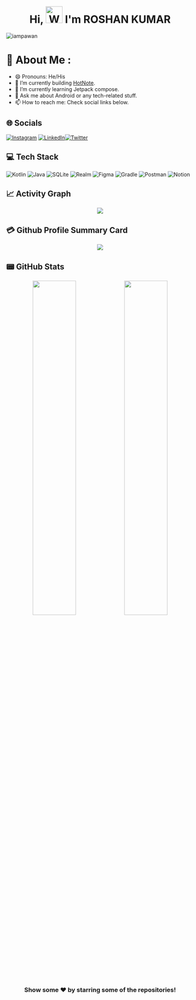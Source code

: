 <h1 align="center"> Hi, <img src="https://raw.githubusercontent.com/nixin72/nixin72/master/wave.gif" 
         alt="Waving hand animated gif"
         height="45"
         width="45" /> I'm ROSHAN KUMAR</h1>

<p align="left"> <img src="https://komarev.com/ghpvc/?username=Aaarke&label=Views&color=blue&style=plastic&style=for-the-badge" alt="iampawan" /> </p>

# 💫 About Me :
- 😄 Pronouns: He/His
- 🔭 I’m currently building [HotNote](https://github.com/Aaarke/HotNote).
- 🌱 I’m currently learning Jetpack compose.
- 💬 Ask me about Android or any tech-related stuff.
- 📫 How to reach me: Check social links below.

## 🌐 Socials
[![Instagram](https://img.shields.io/badge/Instagram-E4405F?style=for-the-badge&logo=instagram&logoColor=white)](https://www.instagram.com/aaarke22/) [![LinkedIn](https://img.shields.io/badge/LinkedIn-0077B5?style=for-the-badge&logo=linkedin&logoColor=white)](https://www.linkedin.com/in/aaarke/)[![Twitter](https://img.shields.io/twitter/follow/CodeRoshan?logo=Twitter&style=for-the-badge)](https://twitter.com/CodeRoshan)

## 💻 Tech Stack
 ![Kotlin](https://img.shields.io/badge/kotlin-%230095D5.svg?style=for-the-badge&logo=kotlin&logoColor=white) ![Java](https://img.shields.io/badge/java-%23ED8B00.svg?style=for-the-badge&logo=java&logoColor=white) ![SQLite](https://img.shields.io/badge/sqlite-%2307405e.svg?style=for-the-badge&logo=sqlite&logoColor=white) ![Realm](https://img.shields.io/badge/Realm-39477F?style=for-the-badge&logo=realm&logoColor=white) ![Figma](https://img.shields.io/badge/figma-%23F24E1E.svg?style=for-the-badge&logo=figma&logoColor=white) ![Gradle](https://img.shields.io/badge/Gradle-02303A.svg?style=for-the-badge&logo=Gradle&logoColor=white) ![Postman](https://img.shields.io/badge/Postman-FF6C37?style=for-the-badge&logo=postman&logoColor=white) ![Notion](https://img.shields.io/badge/Notion-%23000000.svg?style=for-the-badge&logo=notion&logoColor=white)


## 📈 Activity Graph
<p align="center">
	<img src="https://activity-graph.herokuapp.com/graph?username=Aaarke&theme=minimal"/>
</p>

## 💳 Github Profile Summary Card
<p align="center">
  <img src="https://github-profile-summary-cards.vercel.app/api/cards/profile-details?username=Aaarke&theme=vue"/>
</p>

## 📟 GitHub Stats
<p align="center">
	<img width="48%" src="https://github-readme-stats.vercel.app/api?username=Aaarke&show_icons=true&theme=vue" />
	<img width="48%" src="https://github-readme-streak-stats.herokuapp.com/?user=Aaarke&theme=vue" />
</p>
 
<div align="center">

### Show some ❤️ by starring some of the repositories!

</div>



